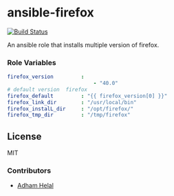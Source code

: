 ansible-firefox
===============
[![Build Status](https://travis-ci.org/hellofresh/ansible-firefox.svg?branch=master)](https://travis-ci.org/hellofresh/ansible-firefox)

An ansible role that installs multiple version of firefox. 

### Role Variables
```yaml
firefox_version         : 
                            - "40.0"
# default version  firefox
firefox_default         : "{{ firefox_version[0] }}"
firefox_link_dir        : "/usr/local/bin"
firefox_instalL_dir     : "/opt/firefox/"
firefox_tmp_dir         : "/tmp/firefox"
```

## License
MIT

### Contributors
* [Adham Helal](https://github.com/ahelal)
